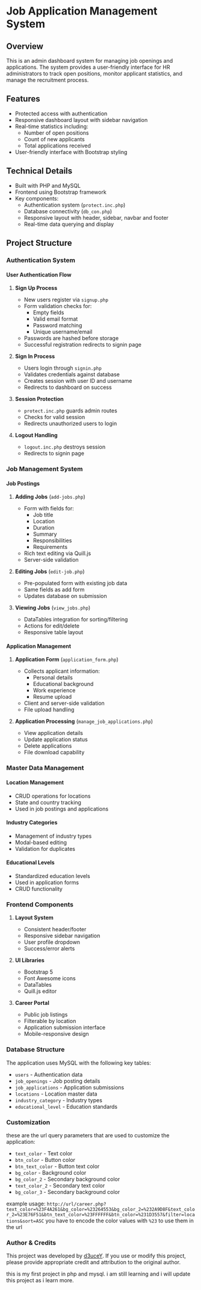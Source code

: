 # Job Application Management System

## Overview
This is an admin dashboard system for managing job openings and applications. The system provides a user-friendly interface for HR administrators to track open positions, monitor applicant statistics, and manage the recruitment process.

## Features
- Protected access with authentication
- Responsive dashboard layout with sidebar navigation
- Real-time statistics including:
  - Number of open positions
  - Count of new applicants 
  - Total applications received
- User-friendly interface with Bootstrap styling

## Technical Details
- Built with PHP and MySQL
- Frontend using Bootstrap framework
- Key components:
    - Authentication system (`protect.inc.php`)
    - Database connectivity (`db_con.php`) 
    - Responsive layout with header, sidebar, navbar and footer
    - Real-time data querying and display

## Project Structure

### Authentication System

#### User Authentication Flow
1. **Sign Up Process**
   - New users register via `signup.php`
   - Form validation checks for:
     - Empty fields
     - Valid email format
     - Password matching
     - Unique username/email
   - Passwords are hashed before storage
   - Successful registration redirects to signin page

2. **Sign In Process**
   - Users login through `signin.php`
   - Validates credentials against database
   - Creates session with user ID and username
   - Redirects to dashboard on success

3. **Session Protection**
   - `protect.inc.php` guards admin routes
   - Checks for valid session
   - Redirects unauthorized users to login

4. **Logout Handling**
   - `logout.inc.php` destroys session
   - Redirects to signin page

### Job Management System

#### Job Postings
1. **Adding Jobs** (`add-jobs.php`)
   - Form with fields for:
     - Job title
     - Location
     - Duration
     - Summary
     - Responsibilities
     - Requirements
   - Rich text editing via Quill.js
   - Server-side validation

2. **Editing Jobs** (`edit-job.php`)
   - Pre-populated form with existing job data
   - Same fields as add form
   - Updates database on submission

3. **Viewing Jobs** (`view_jobs.php`)
   - DataTables integration for sorting/filtering
   - Actions for edit/delete
   - Responsive table layout

#### Application Management

1. **Application Form** (`application_form.php`)
   - Collects applicant information:
     - Personal details
     - Educational background
     - Work experience
     - Resume upload
   - Client and server-side validation
   - File upload handling

2. **Application Processing** (`manage_job_applications.php`)
   - View application details
   - Update application status
   - Delete applications
   - File download capability

### Master Data Management

#### Location Management
- CRUD operations for locations
- State and country tracking
- Used in job postings and applications

#### Industry Categories
- Management of industry types
- Modal-based editing
- Validation for duplicates

#### Educational Levels
- Standardized education levels
- Used in application forms
- CRUD functionality

### Frontend Components

1. **Layout System**
   - Consistent header/footer
   - Responsive sidebar navigation
   - User profile dropdown
   - Success/error alerts

2. **UI Libraries**
   - Bootstrap 5
   - Font Awesome icons
   - DataTables
   - Quill.js editor

3. **Career Portal**
   - Public job listings
   - Filterable by location
   - Application submission interface
   - Mobile-responsive design

### Database Structure

The application uses MySQL with the following key tables:
- `users` - Authentication data
- `job_openings` - Job posting details
- `job_applications` - Application submissions
- `locations` - Location master data
- `industry_category` - Industry types
- `educational_level` - Education standards



### Customization
these are the url query parameters that are used to customize the application:
- `text_color` - Text color
- `btn_color` - Button color
- `btn_text_color` - Button text color
- `bg_color` - Background color
- `bg_color_2` - Secondary background color
- `text_color_2` - Secondary text color
- `bg_color_3` - Secondary background color

example usage:  ```http://url/career.php?text_color=%23F4A261&bg_color=%23264553&bg_color_2=%232A9D8F&text_color_2=%23E76F51&btn_text_color=%23FFFFFF&btn_color=%231D3557&filter=locations&sort=ASC```
you have to encode the color values with `%23` to use them in the url

### Author & Credits

This project was developed by [d3uceY](https://github.com/d3uceY). If you use or modify this project, please provide appropriate credit and attribution to the original author.

this is my first project in php and mysql. i am still learning and i will update this project as i learn more.


